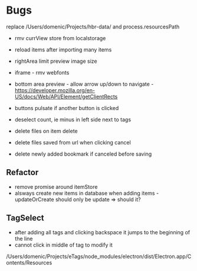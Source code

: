 # Bugs


replace /Users/domenic/Projects/hbr-data/
and process.resourcesPath


* rmv currView store from localstorage
* reload items after importing many items
* rightArea limit preview image size

* iframe - rmv webfonts
* bottom area preview - allow arrow up/down to navigate - https://developer.mozilla.org/en-US/docs/Web/API/Element/getClientRects


* buttons pulsate if another button is clicked

* deselect count, ie minus in left side next to tags
* delete files on item delete
* delete files saved from url when clicking cancel
* delete newly added bookmark if canceled before saving


## Refactor
* remove promise around itemStore
* alsways create new items in database when adding items - updateOrCreate should only be update => should it?

## TagSelect
* after adding all tags and clicking backspace it jumps to the beginning of the line
* cannot click in middle of tag to modify it



/Users/domenic/Projects/eTags/node_modules/electron/dist/Electron.app/Contents/Resources

